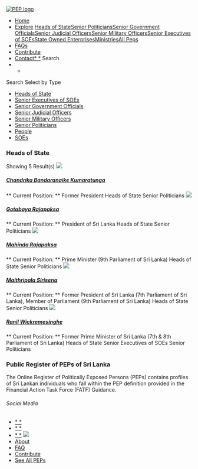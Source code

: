 [![PEP logo](https://www.peps.lk/wp-content/themes/pepold/img/pep-logo.png)](https://www.peps.lk)
*  [Home](https://www.peps.lk/)
*  [Explore](https://www.peps.lk/explore)
[Heads of State](https://www.peps.lk/pep_type/heads-of-state/)[Senior Politicians](https://www.peps.lk/pep_type/senior-politicians)[Senior Government Officials](https://www.peps.lk/pep_type/senior-government-officials)[Senior Judicial Officers](https://www.peps.lk/pep_type/senior-judicial-officers)[Senior Military Officers](https://www.peps.lk/pep_type/senior-military-officers)[Senior Executives of SOEs](https://www.peps.lk/pep_type/senior-executives-of-state-owned-enterprises)[State Owned Enterprises](https://www.peps.lk/soe)[Ministries](https://www.peps.lk/ministries/)[All Peps](https://www.peps.lk/explore)
*  [FAQs](https://www.peps.lk/faq)
*  [Contribute](https://www.peps.lk/contribute)
*  [Contact](https://www.peps.lk/contact)[* *](#collapseSearch)
Search
* *
Search
Select by Type
*  [Heads of State](https://www.peps.lk/pep_type/heads-of-state/)
*  [Senior Executives of SOEs](https://www.peps.lk/pep_type/senior-executives-of-state-owned-enterprises/)
*  [Senior Government Officials](https://www.peps.lk/pep_type/senior-government-officials/)
*  [Senior Judicial Officers](https://www.peps.lk/pep_type/senior-judicial-officers/)
*  [Senior Military Officers](https://www.peps.lk/pep_type/senior-military-officers/)
*  [Senior Politicians](https://www.peps.lk/pep_type/senior-politicians/)
*  [People](https://www.peps.lk/explore)
*  [SOEs](https://www.peps.lk/soe)
###  Heads of State
Showing 5 Result(s)
[![](https://www.peps.lk/wp-content/uploads/2019/11/Chandrika-Kumarathunga-165x165.jpg)](https://www.peps.lk/chandrika-bandaranaike-kumaratunga/)
#####  [Chandrika Bandaranaike Kumaratunga](https://www.peps.lk/chandrika-bandaranaike-kumaratunga/)
** Current Position: ** Former President    Heads of State    Senior Politicians
[![](https://www.peps.lk/wp-content/uploads/2019/11/Gotabaya-Rajapaksa-165x165.jpg)](https://www.peps.lk/gotabaya-rajapaksa/)
#####  [Gotabaya Rajapaksa](https://www.peps.lk/gotabaya-rajapaksa/)
** Current Position: ** President of Sri Lanka    Heads of State    Senior Politicians
[![](https://www.peps.lk/wp-content/uploads/2019/11/MahindaRajapaksa-165x165.jpg)](https://www.peps.lk/mahinda-rajapaksa/)
#####  [Mahinda Rajapaksa](https://www.peps.lk/mahinda-rajapaksa/)
** Current Position: ** Prime Minister (9th Parliament of Sri Lanka)     Heads of State    Senior Politicians
[![](https://www.peps.lk/wp-content/uploads/2019/11/Maithripala-Sirisena-165x165.jpg)](https://www.peps.lk/maithripala-sirisena/)
#####  [Maithripala Sirisena](https://www.peps.lk/maithripala-sirisena/)
** Current Position: ** Former President of Sri Lanka (7th Parliament of Sri Lanka), Member of Parliament (9th Parliament of Sri Lanka)    Heads of State    Senior Politicians
[![](https://www.peps.lk/wp-content/uploads/2019/11/Ranil-Wickramasinghe-165x165.jpg)](https://www.peps.lk/ranil-wickremesinghe/)
#####  [Ranil Wickremesinghe](https://www.peps.lk/ranil-wickremesinghe/)
** Current Position: ** Former Prime Minister of Sri Lanka (7th & 8th Parliament of Sri Lanka)    Heads of State    Senior Executives of SOEs    Senior Politicians
###  Public Register of PEPs of Sri Lanka
The Online Register of Politically Exposed Persons (PEPs) contains profiles of Sri Lankan individuals who fall within the PEP definition provided in the Financial Action Task Force (FATF) Guidance.
######  Social Media
*  [* *](https://www.facebook.com/tisrilanka)
*  [* *](https://twitter.com/tisrilanka/)
*  [* *](https://www.instagram.com/transparency_sri_lanka/)
[![](https://www.peps.lk/wp-content/uploads/2019/11/ti_logo_footer.png)](https://www.tisrilanka.org/)
*  [About](https://www.peps.lk/about/)
*  [FAQ](https://www.peps.lk/faq/)
*  [Contribute](https://www.peps.lk/contribute/)
*  [See All PEPs](https://www.peps.lk/explore/)